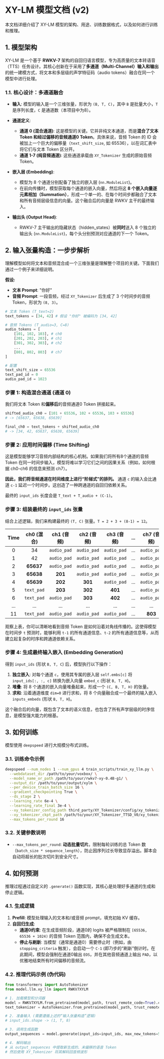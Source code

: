 # XY-LM 模型文档 (v2)

本文档详细介绍了 XY-LM 模型的架构、用途、训练数据格式，以及如何进行训练和推理。

## 1. 模型架构

XY-LM 是一个基于 **RWKV-7** 架构的自回归语言模型，专为高质量的文本转语音（TTS）任务设计。其核心创新在于采用了**多通道（Multi-Channel）输入和输出**的统一建模方式，将文本和多层级的声学特征码（audio tokens）融合在同一个模型中进行处理。

### 1.1. 核心设计：多通道融合

- **输入**: 模型的输入是一个三维张量，形状为 `(B, T, C)`，其中 `B` 是批量大小，`T` 是序列长度，`C` 是通道数（本项目中为8）。

- **通道定义**: 
  - **通道 0 (混合通道)**: 这是模型的关键。它并非纯文本通道，而是**混合了文本 Token 和经过偏移的音频通道0 Token**。具体来说，音频 Token 的 ID 会被加上一个巨大的偏移量（`text_shift_size`, 如 65536），以在词汇表中将它们与文本 Token 区分开。
  - **通道 1-7 (纯音频通道)**: 这些通道承载由 `XY_Tokenizer` 生成的原始音频 Token。

- **嵌入层 (Embedding)**:
  - 模型为 8 个通道分别配备了独立的嵌入层 (`nn.ModuleList`)。
  - 在前向传播时，模型获取每个通道的嵌入向量，然后将这 **8 个嵌入向量逐元素相加（Summation）**，形成一个单一的、在每个时间步都融合了文本和所有音频层级信息的向量。这个融合后的向量是 RWKV 主干的最终输入。

- **输出头 (Output Head)**:
  - RWKV-7 主干输出的隐藏状态（hidden_states）被**同时**送入 8 个独立的输出头 (`nn.ModuleList`)，每个头分别预测对应通道的下一个 Token。

## 2. 输入张量构造：一步步解析

理解模型如何将文本和音频混合成一个三维张量是理解整个项目的关键。下面我们通过一个例子来详细说明。

**假设:**
- **文本 Prompt**: "你好"
- **音频 Prompt**: 一段音频，经过 `XY_Tokenizer` 后生成了 3 个时间步的音频 Token，形状为 `(8, 3)`。

```python
# 文本 Token (T_text=2)
text_tokens = [34, 42] # 假设 "你好" 被编码为 [34, 42]

# 音频 Tokens (T_audio=3, C=8)
audio_tokens = [
    [101, 102, 103], # ch0
    [201, 202, 203], # ch1
    [301, 302, 303], # ch2
    ...
    [801, 802, 803]  # ch7
]

# 配置
text_shift_size = 65536
text_pad_id = 0
audio_pad_id = 1023
```

### 步骤 1: 构造混合通道 (通道 0)

我们将文本 Token 和**偏移后**的音频通道0 Token 拼接起来。

```python
shifted_audio_ch0 = [101 + 65536, 102 + 65536, 103 + 65536]
# -> [65637, 65638, 65639]

final_ch0 = text_tokens + shifted_audio_ch0
# -> [34, 42, 65637, 65638, 65639]
```

### 步骤 2: 应用时间偏移 (Time Shifting)

这是模型能够学习音频内部结构的核心机制。如果我们将所有8个通道的音频 Token 在同一时间步输入，模型将难以学习它们之间的因果关系（例如，如何根据 ch0-ch6 的信息来预测 ch7）。

**因此，我们将音频通道在时间维度上进行“阶梯式”的排列。** 通道 `c` 的输入会比通道 `c-1` 延迟一个时间步。这创造了一种跨通道的自回归依赖关系。

最终的 `input_ids` 长度会是 `T_text + T_audio + (C-1)`。

### 步骤 3: 组装最终的 `input_ids` 张量

结合上述逻辑，我们来构建最终的 `(T, C)` 张量。`T = 2 + 3 + (8-1) = 12`。

| Time | ch0 (混合) | ch1 (音频) | ch2 (音频) | ch3 (音频) | ... | ch7 (音频) |
|:----:|:----------:|:----------:|:----------:|:----------:|:---:|:----------:|
| 0    | 34         | `audio_pad`| `audio_pad`| `audio_pad`| ... | `audio_pad`|
| 1    | 42         | `audio_pad`| `audio_pad`| `audio_pad`| ... | `audio_pad`|
| 2    | **65637**  | `audio_pad`| `audio_pad`| `audio_pad`| ... | `audio_pad`|
| 3    | **65638**  | **201**    | `audio_pad`| `audio_pad`| ... | `audio_pad`|
| 4    | **65639**  | **202**    | **301**    | `audio_pad`| ... | `audio_pad`|
| 5    | `text_pad` | **203**    | **302**    | **401**    | ... | `audio_pad`|
| 6    | `text_pad` | `audio_pad`| **303**    | **402**    | ... | `audio_pad`|
| ...  | ...        | ...        | ...        | ...        | ... | ...        |
| 11   | `text_pad` | `audio_pad`| `audio_pad`| `audio_pad`| ... | **803**    |

观察上表，你可以清晰地看到音频 Token 是如何沿着对角线传播的。这使得模型在时间步 `t` 预测时，能够利用 `t-1` 的所有通道信息、`t-2` 的所有通道信息等，从而建立起复杂的时序和跨通道依赖关系。

### 步骤 4: 生成最终输入嵌入 (Embedding Generation)

得到 `input_ids` (形状 `B, T, C`) 后，模型执行以下操作：

1.  **独立嵌入**: 对每个通道 `c`，使用其专属的嵌入层 `self.embs[c]` 将 `input_ids[:, :, c]` 转换为嵌入向量 `embed_c` (形状 `B, T, H`)。
2.  **堆叠**: 将 8 个通道的嵌入向量堆叠起来，形成一个 `(C, B, T, H)` 的张量。
3.  **求和**: 沿着通道维度 `dim=0` 进行求和，将 8 个向量融合成一个最终的输入嵌入 `inputs_embeds` (形状 `B, T, H`)。

这个融合后的向量，既包含了文本的语义信息，也包含了所有声学层级的时序信息，是模型强大能力的根基。

## 3. 如何训练

模型使用 `deepspeed` 进行大规模分布式训练。

### 3.1. 训练命令示例

```bash
deepspeed --num_nodes 1 --num_gpus 4 train_scripts/train_xy_llm.py \
  --webdataset_dir /path/to/your/voxbox/ \
  --model_name_or_path /path/to/your/rwkv7-xy-0.4B-g1/ \
  --output_dir /path/to/your/output/xylm \
  --per_device_train_batch_size 16 \
  --gradient_checkpointing True \
  --ds_stage 2 \
  --learning_rate 6e-4 \
  --learning_rate_final 3e-4 \
  --xy_tokenizer_config_path third_party/XY_Tokenizer/config/xy_tokenizer_config.yaml \
  --xy_tokenizer_ckpt_path /path/to/your/XY_Tokenizer_TTSD_V0/xy_tokenizer.ckpt \
  --max_tokens_per_round 16
```

### 3.2. 关键参数说明

- `--max_tokens_per_round`: **动态批量切片**。限制每轮训练的总 Token 数（`batch_size * sequence_length`），防止因序列过长导致显存溢出。脚本会自动将超长的批次切片到安全尺寸。

## 4. 如何预测

推理过程通过自定义的 `.generate()` 函数实现，其核心是处理好多通道的生成和停止逻辑。

### 4.1. 生成逻辑

1.  **Prefill**: 模型处理输入的文本和/或音频 prompt，填充初始 KV 缓存。
2.  **自回归生成**: 
    - **通道0约束**: 在生成音频阶段，通道0的 logits 被严格限制在 `[65536, 65536 + 1024)` 的音频 Token 范围内，确保不会生成文本。
    - **停止与刷新**: 当模型（通常是通道0）需要停止时（例如，由 `stopping_criteria` 触发），会启动一个 `C-1` (即7)步的“刷新”倒计时。在此期间，模型会强制在通道0输出 `EOS`，并在其他音频通道上输出 `PAD`，以优雅地结束所有时间偏移的音频流。

### 4.2. 推理代码示例 (伪代码)

```python
from transformers import AutoTokenizer
from model.llm.xy_llm import RWKV7XYLM

# 1. 加载模型和分词器
model = RWKV7XYLM.from_pretrained(model_path, trust_remote_code=True).cuda().eval()
text_tokenizer = AutoTokenizer.from_pretrained(model_path, trust_remote_code=True)

# 2. 准备输入 (需要遵循上述的“输入张量构造”逻辑)
# input_ids.shape -> (1, T, 8)

# 3. 调用生成函数
output_sequences = model.generate(input_ids=input_ids, max_new_tokens=512)

# 4. 解码输出
# 从 output_sequences 中提取新生成的、未偏移的语音 Token
# 然后使用 XY_Tokenizer 将其解码回音频波形
```